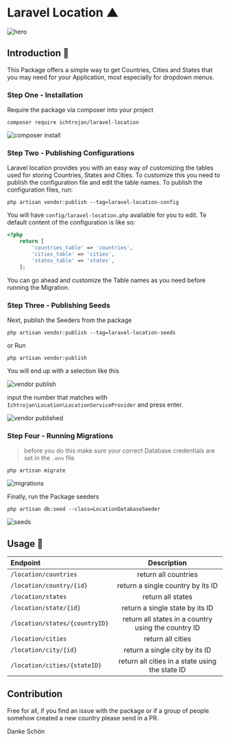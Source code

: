 # Laravel Location ▲

![hero](https://res.cloudinary.com/ichtrojan/image/upload/v1557612717/Screenshot_2019-05-11_at_11.11.17_PM_qvatw1.png)

## Introduction 🖖
This Package offers a simple way to get Countries, Cities and States that you may need for your Application, most especially for dropdown menus.

### Step One - Installation

Require the package via composer into your project

```shell
composer require ichtrojan/laravel-location
```

![composer install](https://res.cloudinary.com/ichtrojan/image/upload/v1557601533/Screenshot_2019-05-11_at_8.04.49_PM_ojixaa.png)

### Step Two - Publishing Configurations
Laravel location provides you with an easy way of customizing the tables used for storing Countries, States and Cities. To customize this you need to publish the 
configuration file and edit the table names. To publish the configuration files, run:

`php artisan vendor:publish --tag=laravel-location-config`

You will have `config/laravel-location.php` available for you to edit. Te default content of the configuration is like so:
```php
<?php
    return [
        'countries_table' => 'countries',
        'cities_table' => 'cities',
        'states_table' => 'states',
    ];
```
You can go ahead and customize the Table names as you need before running the Migration.

### Step Three - Publishing Seeds

Next, publish the Seeders from the package

```shell
php artisan vendor:publish --tag=laravel-location-seeds
```

or Run

```shell
php artisan vendor:publish
```

You will end up with a selection like this

![vendor publish](https://res.cloudinary.com/ichtrojan/image/upload/v1557610923/Screenshot_2019-05-11_at_10.41.45_PM_igxnq3.png)

input the number that matches with `Ichtrojan\Location\LocationServiceProvider` and press enter.

![vendor published](https://res.cloudinary.com/ichtrojan/image/upload/v1557611069/Screenshot_2019-05-11_at_10.44.15_PM_e3os9s.png)

### Step Four - Running Migrations

> before you do this make sure your correct Database credentials are set in the `.env` file

```shell
php artisan migrate
```

![migrations](https://res.cloudinary.com/ichtrojan/image/upload/v1557611272/Screenshot_2019-05-11_at_10.47.34_PM_rxjbia.png)

Finally, run the Package seeders

```shell
php artisan db:seed --class=LocationDatabaseSeeder
```

![seeds](https://res.cloudinary.com/ichtrojan/image/upload/v1557611591/Screenshot_2019-05-11_at_10.52.04_PM_yrclse.png)

## Usage 🧨

|Endpoint|Description|
|:------------- | :----------: |
|`/location/countries`|return all countries|
|`/location/country/{id}`|return a single country by its ID|
|`/location/states`|return all states|
|`/location/state/{id}`|return a single state by its ID|
|`/location/states/{countryID}`|return all states in a country using the country ID|
|`/location/cities`|return all cities|
|`/location/city/{id}`|return a single city by its ID|
|`/location/cities/{stateID}`|return all cities in a state using the state ID|

## Contribution

Free for all, if you find an issue with the package or if a group of people somehow created a new country please send in a PR.

Danke Schön
